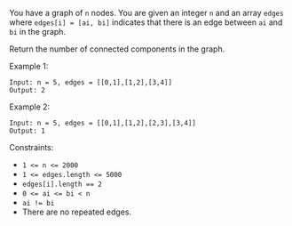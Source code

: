 You have a graph of `n` nodes. You are given an integer `n` and an array `edges` where `edges[i] = [ai, bi]` indicates that there is an edge between `ai` and `bi` in the graph.

Return the number of connected components in the graph.

Example 1:

```
Input: n = 5, edges = [[0,1],[1,2],[3,4]]
Output: 2
```

Example 2:

```
Input: n = 5, edges = [[0,1],[1,2],[2,3],[3,4]]
Output: 1
```

Constraints:

- `1 <= n <= 2000`
- `1 <= edges.length <= 5000`
- `edges[i].length == 2`
- `0 <= ai <= bi < n`
- `ai != bi`
- There are no repeated edges.
